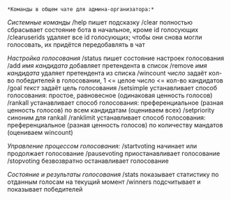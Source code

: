     *Команды в общем чате для админа-организатора:*

*Системные команды*
/help
    пишет подсказку
/clear 
    полностью сбрасывает состояние бота в начальное, кроме id голосующих
/clearuserids
    удаляет все id голосующих; чтобы они снова могли голосовать, их придётся передобавлять в чат

*Настройка голосования*
/status
    пишет состояние настроек голосования
/add _имя_ _кандидата_
    добавляет претендента в список
/remove _имя_ _кандидата_
    удаляет претендента из списка
/wincount _число_
    задаёт кол-во победителей в голосовании, 1 <= целое число <= кол-во кандидатов
/goal _текст_
    задаёт цель голосования
/setsimple
    устанавливает способ голосования: простое, равновесное (одинаковая ценность голосов)
/rankall
    устанавливает способ голосования: преференциальное (разная ценность голосов) по всем кандидатам (оцениваем всех)
/setpriority
    синоним для rankall
/ranklimit
    устанавливает способ голосования: преференциальное (разная ценность голосов) по количеству мандатов (оцениваем wincount)
    
*Управление процессом голосования:*
/startvoting
    начинает или продолжает голосование
/pausevoting
    приостанавливает голосование
/stopvoting
    безвозвратно останавливает голосование

*Состояние и результаты голосования*
/stats
    показывает статистику по отданным голосам на текущий момент
/winners
    подсчитывает и показывает победителей